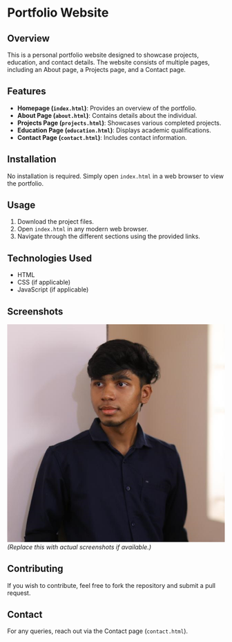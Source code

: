# Portfolio Website

## Overview
This is a personal portfolio website designed to showcase projects, education, and contact details. The website consists of multiple pages, including an About page, a Projects page, and a Contact page.

## Features
- **Homepage (`index.html`)**: Provides an overview of the portfolio.
- **About Page (`about.html`)**: Contains details about the individual.
- **Projects Page (`projects.html`)**: Showcases various completed projects.
- **Education Page (`education.html`)**: Displays academic qualifications.
- **Contact Page (`contact.html`)**: Includes contact information.

## Installation
No installation is required. Simply open `index.html` in a web browser to view the portfolio.

## Usage
1. Download the project files.
2. Open `index.html` in any modern web browser.
3. Navigate through the different sections using the provided links.

## Technologies Used
- HTML
- CSS (if applicable)
- JavaScript (if applicable)

## Screenshots
![Portfolio Preview](1.png) *(Replace this with actual screenshots if available.)*

## Contributing
If you wish to contribute, feel free to fork the repository and submit a pull request.

## Contact
For any queries, reach out via the Contact page (`contact.html`).

